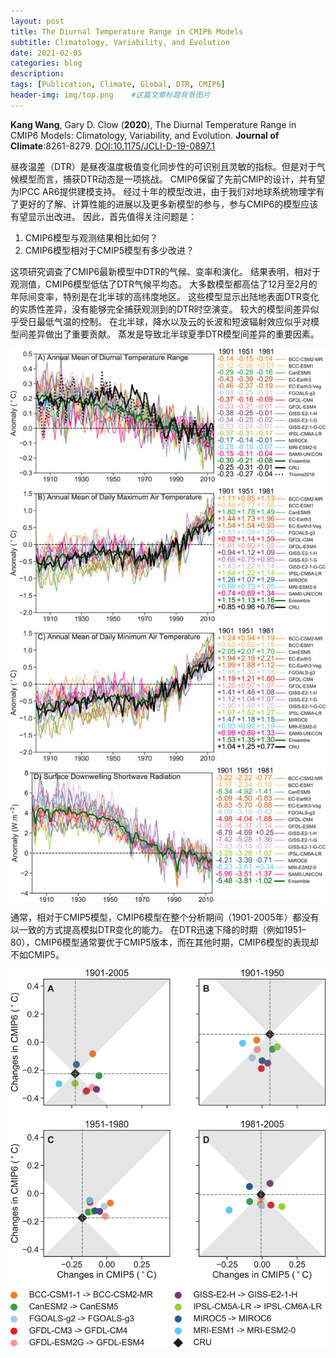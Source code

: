 ```yaml
---
layout: post
title: The Diurnal Temperature Range in CMIP6 Models
subtitle: Climatology, Variability, and Evolution
date: 2021-02-05
categories: blog
description: 
tags: [Publication, Climate, Global, DTR, CMIP6]
header-img: img/top.png    #这篇文章标题背景图片
---
```


**Kang Wang**, Gary D. Clow
(**2020**),
The Diurnal Temperature Range in CMIP6 Models: Climatology, Variability, and Evolution.
**Journal of Climate**:8261-8279.
[DOI:10.1175/JCLI-D-19-0897.1](https://doi.org/10.1175/JCLI-D-19-0897.1)

昼夜温差（DTR）是昼夜温度极值变化同步性的可识别且灵敏的指标。但是对于气候模型而言，捕获DTR动态是一项挑战。
CMIP6保留了先前CMIP的设计，并有望为IPCC AR6提供建模支持。 经过十年的模型改进，由于我们对地球系统物理学有了更好的了解、计算性能的进展以及更多新模型的参与，参与CMIP6的模型应该有望显示出改进。 因此，首先值得关注问题是：

1. CMIP6模型与观测结果相比如何？
2. CMIP6模型相对于CMIP5模型有多少改进？

这项研究调查了CMIP6最新模型中DTR的气候、变率和演化。
结果表明，相对于观测值，CMIP6模型低估了DTR气候平均态。
大多数模型都高估了12月至2月的年际间变率，特别是在北半球的高纬度地区。
这些模型显示出陆地表面DTR变化的实质性差异，没有能够完全捕获观测到的DTR时空演变。
较大的模型间差异似乎受日最低气温的控制。
在北半球，降水以及云的长波和短波辐射效应似乎对模型间差异做出了重要贡献。
蒸发是导致北半球夏季DTR模型间差异的重要因素。

<center>
<p><img src="/img/full-jcliD190897-f5.jpg" align="center"></p>
</center>

通常，相对于CMIP5模型，CMIP6模型在整个分析期间（1901-2005年）都没有以一致的方式提高模拟DTR变化的能力。
在DTR迅速下降的时期（例如1951–80），CMIP6模型通常要优于CMIP5版本，而在其他时期，CMIP6模型的表现却不如CMIP5。

<center>
<p><img src="/img/full-jcliD190897-f12.jpg" align="center"></p>
</center>